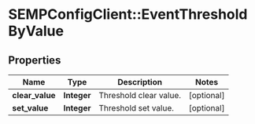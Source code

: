 # SEMPConfigClient::EventThresholdByValue

## Properties
Name | Type | Description | Notes
------------ | ------------- | ------------- | -------------
**clear_value** | **Integer** | Threshold clear value. | [optional] 
**set_value** | **Integer** | Threshold set value. | [optional] 


